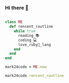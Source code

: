 ### Hi there 👋

<!--
**Mark24Code/Mark24Code** is a ✨ _special_ ✨ repository because its `README.md` (this file) appears on your GitHub profile.

Here are some ideas to get you started:

- 🔭 I’m currently working on ...
- 🌱 I’m currently learning ...
- 👯 I’m looking to collaborate on ...
- 🤔 I’m looking for help with ...
- 💬 Ask me about ...
- 📫 How to reach me: ...
- 😄 Pronouns: ...
- ⚡ Fun fact: ...
-->

```ruby

class ME
  def rencent_routline 
    while true
      reading_📚
      coding_💻
      love_ruby💎_lang
    end
  end
end

mark24code = ME.new

mark24code.rencent_routline
```
